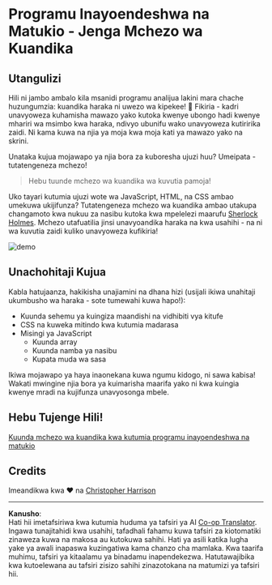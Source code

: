 <!--
CO_OP_TRANSLATOR_METADATA:
{
  "original_hash": "5adea7059676fcdb1b546ccd54c956c2",
  "translation_date": "2025-10-24T19:38:11+00:00",
  "source_file": "4-typing-game/README.md",
  "language_code": "sw"
}
-->
# Programu Inayoendeshwa na Matukio - Jenga Mchezo wa Kuandika

## Utangulizi

Hili ni jambo ambalo kila msanidi programu analijua lakini mara chache huzungumzia: kuandika haraka ni uwezo wa kipekee! 🚀 Fikiria - kadri unavyoweza kuhamisha mawazo yako kutoka kwenye ubongo hadi kwenye mhariri wa msimbo kwa haraka, ndivyo ubunifu wako unavyoweza kutiririka zaidi. Ni kama kuwa na njia ya moja kwa moja kati ya mawazo yako na skrini.

Unataka kujua mojawapo ya njia bora za kuboresha ujuzi huu? Umeipata - tutatengeneza mchezo!

> Hebu tuunde mchezo wa kuandika wa kuvutia pamoja!

Uko tayari kutumia ujuzi wote wa JavaScript, HTML, na CSS ambao umekuwa ukijifunza? Tutatengeneza mchezo wa kuandika ambao utakupa changamoto kwa nukuu za nasibu kutoka kwa mpelelezi maarufu [Sherlock Holmes](https://en.wikipedia.org/wiki/Sherlock_Holmes). Mchezo utafuatilia jinsi unavyoandika haraka na kwa usahihi - na ni wa kuvutia zaidi kuliko unavyoweza kufikiria!

![demo](../../../4-typing-game/images/demo.gif)

## Unachohitaji Kujua

Kabla hatujaanza, hakikisha unajiamini na dhana hizi (usijali ikiwa unahitaji ukumbusho wa haraka - sote tumewahi kuwa hapo!):

- Kuunda sehemu ya kuingiza maandishi na vidhibiti vya kitufe
- CSS na kuweka mitindo kwa kutumia madarasa  
- Misingi ya JavaScript
  - Kuunda array
  - Kuunda namba ya nasibu
  - Kupata muda wa sasa

Ikiwa mojawapo ya haya inaonekana kuwa ngumu kidogo, ni sawa kabisa! Wakati mwingine njia bora ya kuimarisha maarifa yako ni kwa kuingia kwenye mradi na kujifunza unavyosonga mbele.

## Hebu Tujenge Hili!

[Kuunda mchezo wa kuandika kwa kutumia programu inayoendeshwa na matukio](./typing-game/README.md)

## Credits

Imeandikwa kwa ♥️ na [Christopher Harrison](http://www.twitter.com/geektrainer)

---

**Kanusho**:  
Hati hii imetafsiriwa kwa kutumia huduma ya tafsiri ya AI [Co-op Translator](https://github.com/Azure/co-op-translator). Ingawa tunajitahidi kwa usahihi, tafadhali fahamu kuwa tafsiri za kiotomatiki zinaweza kuwa na makosa au kutokuwa sahihi. Hati ya asili katika lugha yake ya awali inapaswa kuzingatiwa kama chanzo cha mamlaka. Kwa taarifa muhimu, tafsiri ya kitaalamu ya binadamu inapendekezwa. Hatutawajibika kwa kutoelewana au tafsiri zisizo sahihi zinazotokana na matumizi ya tafsiri hii.